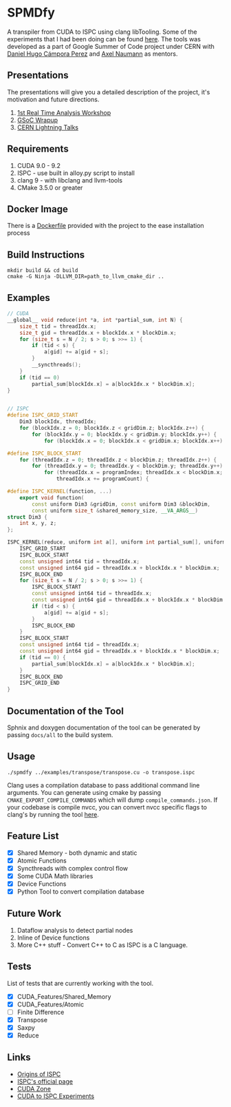 # SPMDfy
A transpiler from CUDA to ISPC using clang libTooling. Some of the experiments that I had been doing can be found [here](https://github.com/schwarzschild-radius/CUDA_to_ISPC/tree/master/Experiments). The tools was developed as a part of Google Summer of Code project under CERN with [Daniel Hugo Cámpora Perez](https://github.com/dcampora) and [Axel Naumann](https://github.com/Axel-Naumann) as mentors.

## Presentations
The presentations will give you a detailed description of the project, it's motivation and future directions.

1. [1st Real Time Analysis Workshop](https://docs.google.com/presentation/d/1R03OiA1FdFXzN0XPl7Ju8bUFLsYXEs_EeclSYPvoLi8/edit?usp=sharing)
2. [GSoC Wrapup](https://docs.google.com/presentation/d/1k1xSH9aW-pkHbp9NXypKQpMWzgA3DO6uV_i0fnHHkbI/edit?usp=sharing)
3. [CERN Lightning Talks](https://docs.google.com/presentation/d/1kgiaZ_XcKmhLgyc6Xh83ZLXhx4D7qTJ8resB7cnS8U4/edit?usp=sharing)

## Requirements
1. CUDA 9.0 - 9.2
2. ISPC - use built in alloy.py script to install
3. clang 9 - with libclang and llvm-tools
4. CMake 3.5.0 or greater 

## Docker Image
There is a [Dockerfile](./docker) provided with the project to the ease installation process

## Build Instructions
    mkdir build && cd build
    cmake -G Ninja -DLLVM_DIR=path_to_llvm_cmake_dir ..

## Examples
```C++
// CUDA
__global__ void reduce(int *a, int *partial_sum, int N) {
    size_t tid = threadIdx.x;
    size_t gid = threadIdx.x + blockIdx.x * blockDim.x;
    for (size_t s = N / 2; s > 0; s >>= 1) {
        if (tid < s) {
            a[gid] += a[gid + s];
        }
        __syncthreads();
    }
    if (tid == 0)
        partial_sum[blockIdx.x] = a[blockIdx.x * blockDim.x];
}


// ISPC
#define ISPC_GRID_START                                                        \
    Dim3 blockIdx, threadIdx;                                                  \
    for (blockIdx.z = 0; blockIdx.z < gridDim.z; blockIdx.z++) {               \
        for (blockIdx.y = 0; blockIdx.y < gridDim.y; blockIdx.y++) {           \
            for (blockIdx.x = 0; blockIdx.x < gridDim.x; blockIdx.x++) {

#define ISPC_BLOCK_START                                                       \
    for (threadIdx.z = 0; threadIdx.z < blockDim.z; threadIdx.z++) {           \
        for (threadIdx.y = 0; threadIdx.y < blockDim.y; threadIdx.y++) {       \
            for (threadIdx.x = programIndex; threadIdx.x < blockDim.x;         \
                threadIdx.x += programCount) {

#define ISPC_KERNEL(function, ...)                                             \
    export void function(                                                      \
        const uniform Dim3 &gridDim, const uniform Dim3 &blockDim,             \
        const uniform size_t &shared_memory_size, __VA_ARGS__)
struct Dim3 {
    int x, y, z;
};

ISPC_KERNEL(reduce, uniform int a[], uniform int partial_sum[], uniform int N) {
    ISPC_GRID_START
    ISPC_BLOCK_START
    const unsigned int64 tid = threadIdx.x;
    const unsigned int64 gid = threadIdx.x + blockIdx.x * blockDim.x;
    ISPC_BLOCK_END
    for (size_t s = N / 2; s > 0; s >>= 1) {
        ISPC_BLOCK_START
        const unsigned int64 tid = threadIdx.x;
        const unsigned int64 gid = threadIdx.x + blockIdx.x * blockDim.x;
        if (tid < s) {
            a[gid] += a[gid + s];
        }
        ISPC_BLOCK_END
    }
    ISPC_BLOCK_START
    const unsigned int64 tid = threadIdx.x;
    const unsigned int64 gid = threadIdx.x + blockIdx.x * blockDim.x;
    if (tid == 0) {
        partial_sum[blockIdx.x] = a[blockIdx.x * blockDim.x];
    }
    ISPC_BLOCK_END
    ISPC_GRID_END
}
```
## Documentation of the Tool
Sphnix and doxygen documentation of the tool can be generated by passing `docs/all` to the build system.

## Usage
    ./spmdfy ../examples/transpose/transpose.cu -o transpose.ispc

Clang uses a compilation database to pass additional command line arguments. You can generate using cmake by passing `CMAKE_EXPORT_COMPILE_COMMANDS` which will dump `compile_commands.json`. If your codebase is compile nvcc, you can convert nvcc specific flags to clang's by running the tool [here](./tools/nvcc_to_cuda_clang.py).

## Feature List

- [x] Shared Memory - both dynamic and static
- [x] Atomic Functions
- [x] Syncthreads with complex control flow
- [x] Some CUDA Math libraries
- [x] Device Functions
- [x] Python Tool to convert compilation database

## Future Work
1. Dataflow analysis to detect partial nodes
2. Inline of Device functions
3. More C++ stuff - Convert C++ to C as ISPC is a C language.

## Tests
List of tests that are currently working with the tool.

- [x] CUDA_Features/Shared_Memory
- [x] CUDA_Features/Atomic
- [ ] Finite Difference
- [x] Transpose
- [x] Saxpy
- [x] Reduce

## Links
- [Origins of ISPC](https://pharr.org/matt/blog/2018/04/18/ispc-origins.html)
- [ISPC's official page](https://ispc.github.io/)
- [CUDA Zone](https://developer.nvidia.com/cuda-zone)
- [CUDA to ISPC Experiments](https://github.com/schwarzschild-radius/CUDA_to_ISPC/tree/master/Experiments)